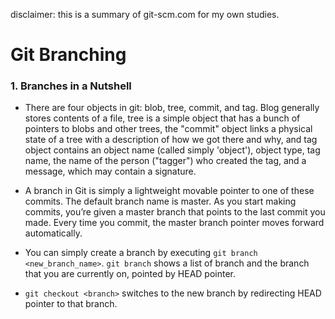 disclaimer: this is a summary of git-scm.com for my own studies.
# Git Branching

### 1. Branches in a Nutshell
* There are four objects in git: blob, tree, commit, and tag. Blog generally stores contents of a file, tree is a simple object that has a bunch of pointers to blobs and other trees, the "commit" object links a physical state of a tree with a description of how we got there and why, and tag object contains an object name (called simply 'object'), object type, tag name, the name of the person ("tagger") who created the tag, and a message, which may contain a signature.

* A branch in Git is simply a lightweight movable pointer to one of these commits. The default branch name is master. As you start making commits, you’re given a master branch that points to the last commit you made. Every time you commit, the master branch pointer moves forward automatically. 

* You can simply create a branch by executing `git branch <new_branch_name>`. `git branch` shows a list of branch and the branch that you are currently on, pointed by HEAD pointer. 

* `git checkout <branch>` switches to the new branch by redirecting HEAD pointer to that branch.  

